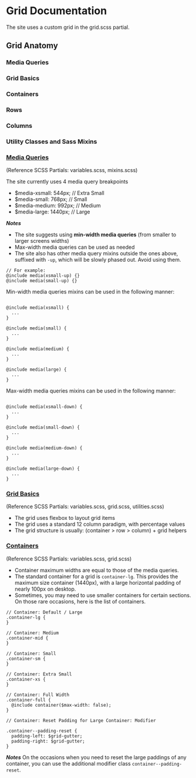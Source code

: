# Grid Documentation

The site uses a custom grid in the grid.scss partial.

## Grid Anatomy

### <a id='header-media-queries'></a>Media Queries
### <a id='header-basics'></a>Grid Basics
### <a id='header-containers'></a>Containers
### <a id='header-rows'></a>Rows
### <a id='header-columns'></a>Columns
### <a id='header-utility-sass'></a>Utility Classes and Sass Mixins

### [Media Queries](#header-media-queries)

(Reference SCSS Partials: variables.scss, mixins.scss)

The site currently uses 4 media query breakpoints

- $media-xsmall: 544px; // Extra Small
- $media-small: 768px;  // Small
- $media-medium: 992px; // Medium
- $media-large: 1440px; // Large

***Notes***
- The site suggests using **min-width media queries** (from smaller to larger screens widths)
- Max-width media queries can be used as needed
- The site also has other media query mixins outside the ones above, suffixed with `-up`, which will be slowly phased out. Avoid using them.
```
// For example:
@include media(xsmall-up) {}
@include media(small-up) {}
```


Min-width media queries mixins can be used in the following manner:

```

@include media(xsmall) {
  ...
}

@include media(small) {
  ... 
}

@include media(medium) {
  ...
}

@include media(large) {
  ...
}
```

Max-width media queries mixins can be used in the following manner:

```

@include media(xsmall-down) {
  ...
}

@include media(small-down) {
  ... 
}

@include media(medium-down) {
  ...
}

@include media(large-down) {
  ...
}
```

### [Grid Basics](#header-basics)

(Reference SCSS Partials: variables.scss, grid.scss, utilities.scss)

- The grid uses flexbox to layout grid items
- The grid uses a standard 12 column paradigm, with percentage values
- The grid structure is usually:
(container > row > column) + grid helpers

### [Containers](#header-containers)
(Reference SCSS Partials: variables.scss, grid.scss)

- Container maximum widths are equal to those of the media queries.
- The standard container for a grid is `container-lg`. This provides the maximum size container (1440px), with a large horizontal padding of nearly 100px on desktop.
- Sometimes, you may need to use smaller containers for certain sections. On those rare occasions, here is the list of containers.

```
// Container: Default / Large
.container-lg {
}

// Container: Medium
.container-mid {
}

// Container: Small
.container-sm {
}

// Container: Extra Small
.container-xs {
}

// Container: Full Width
.container-full {
  @include container($max-width: false);
}

// Container: Reset Padding for Large Container: Modifier

.container--padding-reset {
  padding-left: $grid-gutter;
  padding-right: $grid-gutter;
}

```

***Notes***
On the occasions when you need to reset the large paddings of any container, you can use the additional modifier class `container--padding-reset`.





